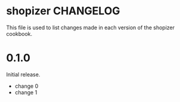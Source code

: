 # shopizer CHANGELOG

This file is used to list changes made in each version of the shopizer cookbook.

# 0.1.0

Initial release.

- change 0
- change 1


